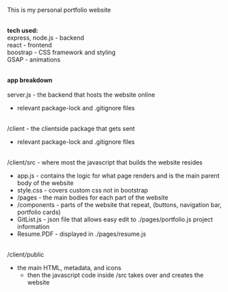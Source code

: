 This is my personal portfolio website <br /><br />

**tech used:** <br />
express, node.js  -  backend <br />
react  -  frontend <br />
boostrap - CSS framework and styling <br />
GSAP - animations <br /><br />

**app breakdown** <br /><br />
server.js  -  the backend that hosts the website online <br />
  * relevant package-lock and .gitignore files <br /><br />

/client  -  the clientside package that gets sent <br />
  * relevant package-lock and .gitignore files <br /><br />

/client/src   -   where most the javascript that builds the website resides <br />
  * app.js   -  contains the logic for what page renders and is the main parent body of the website <br />
  * style.css  -  covers custom css not in bootstrap <br />
  * /pages  -  the main bodies for each part of the website <br />
  * /components  -  parts of the website that repeat, (buttons, navigation bar, portfolio cards) <br />
  * GitList.js  -  json file that allows easy edit to ./pages/portfolio.js project information <br />
  * Resume.PDF  -  displayed in ./pages/resume.js <br /> <br />

/client/public <br />
  * the main HTML, metadata, and icons <br />
    * then the javascript code inside /src takes over and creates the website <br />
